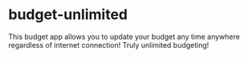 # budget-unlimited
This budget app allows you to update your budget any time anywhere regardless of internet connection! Truly unlimited budgeting!
